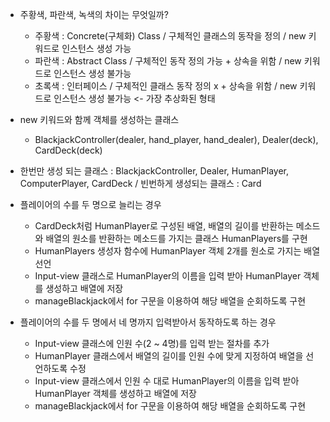 * 주황색, 파란색, 녹색의 차이는 무엇일까?
    + 주황색 : Concrete(구체화) Class / 구체적인 클래스의 동작을 정의 / new 키워드로 인스턴스 생성 가능
    + 파란색 : Abstract Class / 구체적인 동작 정의 가능 + 상속을 위함 / new 키워드로 인스턴스 생성 불가능
    + 초록색 : 인터페이스 / 구체적인 클래스 동작 정의 x + 상속을 위함 / new 키워드로 인스턴스 생성 불가능 <- 가장 추상화된 형태

* new 키워드와 함께 객체를 생성하는 클래스
    + BlackjackController(dealer, hand_player, hand_dealer), Dealer(deck), CardDeck(deck)

* 한번만 생성 되는 클래스 : BlackjackController, Dealer, HumanPlayer, ComputerPlayer, CardDeck / 빈번하게 생성되는 클래스 : Card

* 플레이어의 수를 두 명으로 늘리는 경우
    + CardDeck처럼 HumanPlayer로 구성된 배열, 배열의 길이를 반환하는 메소드와 배열의 원소를 반환하는 메소드를 가지는 클래스 HumanPlayers를 구현
    + HumanPlayers 생성자 함수에 HumanPlayer 객체 2개를 원소로 가지는 배열 선언
    + Input-view 클래스로 HumanPlayer의 이름을 입력 받아 HumanPlayer 객체를 생성하고 배열에 저장
    + manageBlackjack에서 for 구문을 이용하여 해당 배열을 순회하도록 구현

* 플레이어의 수를 두 명에서 네 명까지 입력받아서 동작하도록 하는 경우
    + Input-view 클래스에 인원 수(2 ~ 4명)를 입력 받는 절차를 추가
    + HumanPlayer 클래스에서 배열의 길이를 인원 수에 맞게 지정하여 배열을 선언하도록 수정
    + Input-view 클래스에서 인원 수 대로 HumanPlayer의 이름을 입력 받아 HumanPlayer 객체를 생성하고 배열에 저장
    + manageBlackjack에서 for 구문을 이용하여 해당 배열을 순회하도록 구현
